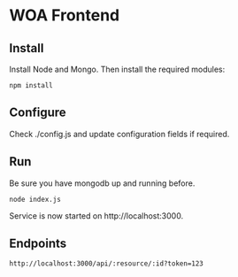 # WOA Frontend

## Install

Install Node and Mongo. Then install the required modules:

    npm install

## Configure

Check ./config.js and update configuration fields if required.

## Run

Be sure you have mongodb up and running before.

    node index.js

Service is now started on http://localhost:3000.

## Endpoints

    http://localhost:3000/api/:resource/:id?token=123